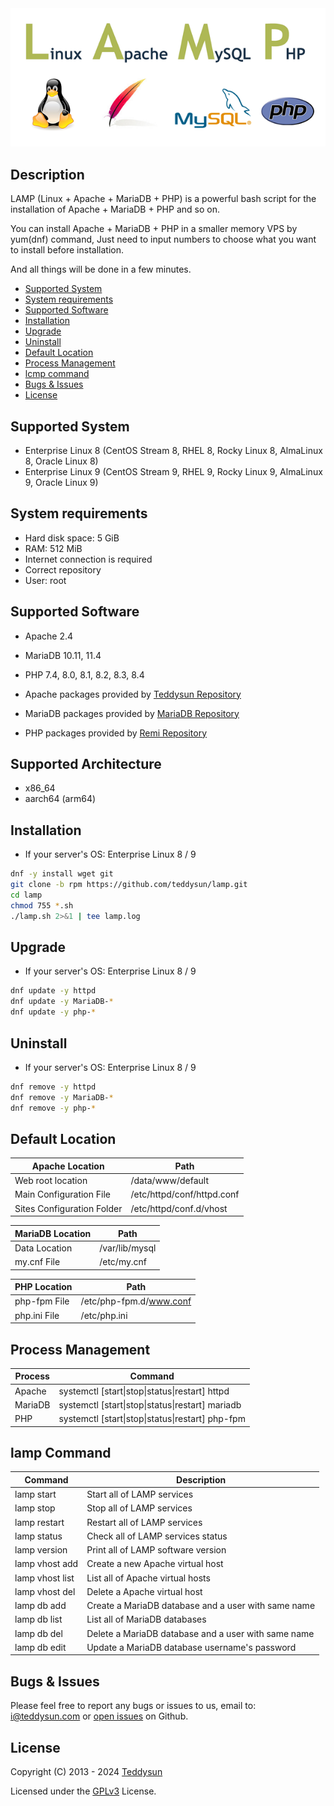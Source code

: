 <div align="center">
    <a href="https://lamp.sh/" target="_blank">
        <img alt="LAMP" src="https://github.com/teddysun/lamp/blob/master/conf/lamp.png">
    </a>
</div>

## Description

LAMP (Linux + Apache + MariaDB + PHP) is a powerful bash script for the installation of Apache + MariaDB + PHP and so on.

You can install Apache + MariaDB + PHP in a smaller memory VPS by yum(dnf) command, Just need to input numbers to choose what you want to install before installation.

And all things will be done in a few minutes.

- [Supported System](#supported-system)
- [System requirements](#system-requirements)
- [Supported Software](#supported-software)
- [Installation](#installation)
- [Upgrade](#upgrade)
- [Uninstall](#uninstall)
- [Default Location](#default-location)
- [Process Management](#process-management)
- [lcmp command](#lcmp-command)
- [Bugs & Issues](#bugs--issues)
- [License](#license)

## Supported System

- Enterprise Linux 8 (CentOS Stream 8, RHEL 8, Rocky Linux 8, AlmaLinux 8, Oracle Linux 8)
- Enterprise Linux 9 (CentOS Stream 9, RHEL 9, Rocky Linux 9, AlmaLinux 9, Oracle Linux 9)

## System requirements

- Hard disk space: 5 GiB
- RAM: 512 MiB
- Internet connection is required
- Correct repository
- User: root

## Supported Software

- Apache 2.4
- MariaDB 10.11, 11.4
- PHP 7.4, 8.0, 8.1, 8.2, 8.3, 8.4

- Apache packages provided by [Teddysun Repository](https://dl.lamp.sh/linux/)
- MariaDB packages provided by [MariaDB Repository](https://downloads.mariadb.com/MariaDB/)
- PHP packages provided by [Remi Repository](https://rpms.remirepo.net/)

## Supported Architecture

- x86_64
- aarch64 (arm64)

## Installation

- If your server's OS: Enterprise Linux 8 / 9
```bash
dnf -y install wget git
git clone -b rpm https://github.com/teddysun/lamp.git
cd lamp
chmod 755 *.sh
./lamp.sh 2>&1 | tee lamp.log
```

## Upgrade

- If your server's OS: Enterprise Linux 8 / 9
```bash
dnf update -y httpd
dnf update -y MariaDB-*
dnf update -y php-*
```

## Uninstall

- If your server's OS: Enterprise Linux 8 / 9
```bash
dnf remove -y httpd
dnf remove -y MariaDB-*
dnf remove -y php-*
```

## Default Location

| Apache Location            | Path                                        |
|----------------------------|---------------------------------------------|
| Web root location          | /data/www/default                           |
| Main Configuration File    | /etc/httpd/conf/httpd.conf                  |
| Sites Configuration Folder | /etc/httpd/conf.d/vhost                     |

| MariaDB Location           | Path                                        |
|----------------------------|---------------------------------------------|
| Data Location              | /var/lib/mysql                              |
| my.cnf File                | /etc/my.cnf                                 |

| PHP Location               | Path                                        |
|----------------------------|---------------------------------------------|
| php-fpm File               | /etc/php-fpm.d/www.conf                     |
| php.ini File               | /etc/php.ini                                |

## Process Management

| Process     | Command                                                    |
|-------------|------------------------------------------------------------|
| Apache      | systemctl [start\|stop\|status\|restart] httpd             |
| MariaDB     | systemctl [start\|stop\|status\|restart] mariadb           |
| PHP         | systemctl [start\|stop\|status\|restart] php-fpm           |

## lamp Command

| Command          | Description                                           |
|------------------|-------------------------------------------------------|
| lamp start       | Start all of LAMP services                            |
| lamp stop        | Stop all of LAMP services                             |
| lamp restart     | Restart all of LAMP services                          |
| lamp status      | Check all of LAMP services status                     |
| lamp version     | Print all of LAMP software version                    |
| lamp vhost add   | Create a new Apache virtual host                      |
| lamp vhost list  | List all of Apache virtual hosts                      |
| lamp vhost del   | Delete a Apache virtual host                          |
| lamp db add      | Create a MariaDB database and a user with same name   |
| lamp db list     | List all of MariaDB databases                         |
| lamp db del      | Delete a MariaDB database and a user with same name   |
| lamp db edit     | Update a MariaDB database username's password         |

## Bugs & Issues

Please feel free to report any bugs or issues to us, email to: i@teddysun.com or [open issues](https://github.com/teddysun/lamp/issues) on Github.


## License

Copyright (C) 2013 - 2024 [Teddysun](https://teddysun.com/)

Licensed under the [GPLv3](LICENSE) License.
